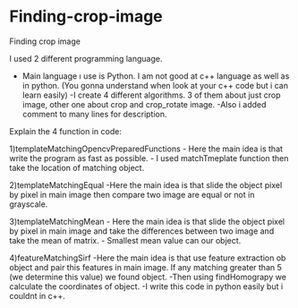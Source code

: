 # Finding-crop-image
Finding crop image

I used 2 different programming language. 
  - Main language ı use is Python. I am not good at c++ language as well as in python. (You gonna understand when look at your c++ code but i can learn easily)
  -I create 4 different algorithms. 3 of them about just crop image, other one about crop and crop_rotate image. 
  -Also i added comment to many lines for description.
  

Explain the 4 function in code:

1)templateMatchingOpencvPreparedFunctions
    - Here the main idea is that write the program as fast as possible.
    - I used matchTmeplate function then take the location of matching object.
    
2)templateMatchingEqual
    -Here the main idea is that slide the object pixel by pixel in main image then compare two image are equal or not in grayscale.
    
3)templateMatchingMean
    - Here the main idea is that slide the object pixel by pixel in main image and take the differences between two image and take the mean of matrix.
    - Smallest mean value can our object.
    
4)featureMatchingSirf
    -Here the main idea is that use feature extraction ob object and pair this features in main image. If any matching greater than 5 (we determine this value) we found object.
    -Then using findHomograpy we calculate the coordinates of object.
    -I write this code in python easily but i couldnt in c++. 
    
    
